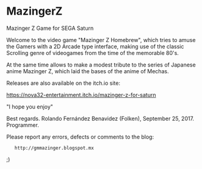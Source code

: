 # MazingerZ
Mazinger Z Game for SEGA Saturn

Welcome to the video game "Mazinger Z Homebrew", which tries to amuse the Gamers with a 2D Arcade type interface, making use of the classic Scrolling genre of videogames from the time of the memorable 80's.

At the same time allows to make a modest tribute to the series of Japanese anime Mazinger Z, which laid the bases of the anime of Mechas.

Releases are also available on the itch.io site:

https://nova32-entertainment.itch.io/mazinger-z-for-saturn




"I hope you enjoy"

Best regards.
Rolando Fernández Benavidez (Folken), September 25, 2017.
Programmer.



Please report any errors, defects or comments to 
the blog:


       http://gmmazinger.blogspot.mx


;)

